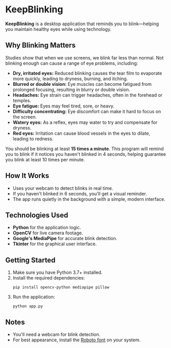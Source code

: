 # KeepBlinking

**KeepBlinking** is a desktop application that reminds you to blink—helping you maintain healthy eyes while using technology.

## Why Blinking Matters

Studies show that when we use screens, we blink far less than normal. Not blinking enough can cause a range of eye problems, including:

- **Dry, irritated eyes:** Reduced blinking causes the tear film to evaporate more quickly, leading to dryness, burning, and itching.
- **Blurred or double vision:** Eye muscles can become fatigued from prolonged focusing, resulting in blurry or double vision.
- **Headaches:** Eye strain can trigger headaches, often in the forehead or temples.
- **Eye fatigue:** Eyes may feel tired, sore, or heavy.
- **Difficulty concentrating:** Eye discomfort can make it hard to focus on the screen.
- **Watery eyes:** As a reflex, eyes may water to try and compensate for dryness.
- **Red eyes:** Irritation can cause blood vessels in the eyes to dilate, leading to redness.

You should be blinking at least **15 times a minute**. This program will remind you to blink if it notices you haven't blinked in 4 seconds, helping guarantee you blink at least 10 times per minute.

## How It Works

- Uses your webcam to detect blinks in real time.
- If you haven't blinked in 6 seconds, you'll get a visual reminder.
- The app runs quietly in the background with a simple, modern interface.

## Technologies Used

- **Python** for the application logic.
- **OpenCV** for live camera footage.
- **Google's MediaPipe** for accurate blink detection.
- **Tkinter** for the graphical user interface.

## Getting Started

1. Make sure you have Python 3.7+ installed.
2. Install the required dependencies:
   ```
   pip install opencv-python mediapipe pillow
   ```
3. Run the application:
   ```
   python app.py
   ```

## Notes

- You'll need a webcam for blink detection.
- For best appearance, install the [Roboto font](https://fonts.google.com/specimen/Roboto) on your system.
